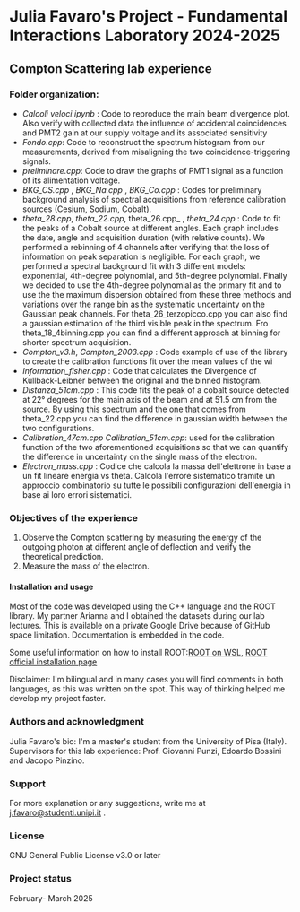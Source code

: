 # Julia Favaro's Project - Fundamental Interactions Laboratory 2024-2025

## Compton Scattering lab experience

### Folder organization:
- _Calcoli veloci.ipynb_ : Code to reproduce the main beam divergence plot. Also verify with collected data the influence of accidental coincidences and PMT2 gain at our supply voltage and its associated sensitivity
- _Fondo.cpp_: Code to reconstruct the spectrum histogram from our measurements, derived from misaligning the two coincidence-triggering signals.
- _preliminare.cpp_: Code to draw the graphs of PMT1 signal as a function of its alimentation voltage. 
- _BKG_CS.cpp_ ,  _BKG_Na.cpp_ , _BKG_Co.cpp_ : Codes for preliminary background analysis of spectral acquisitions from reference calibration sources (Cesium, Sodium, Cobalt).
- _theta_28.cpp_, _theta_22.cpp_, theta_26.cpp_ , _theta_24.cpp_ : Code to fit the peaks of a Cobalt source at different angles. Each graph includes the date, angle and acquisition duration (with relative counts). We performed a rebinning of 4 channels after verifying that the loss of information on peak separation is negligible. For each graph, we performed a spectral background fit with 3 different models: exponential, 4th-degree polynomial, and 5th-degree polynomial. Finally we decided to use the 4th-degree polynomial as the primary fit and to use the the maximum dispersion obtained from these three methods and variations over the range bin as the systematic uncertainty on the Gaussian peak channels.
For theta_26_terzopicco.cpp you can also find a gaussian estimation of the third visible peak in the spectrum.
Fro theta_18_4binning.cpp you can find a different approach at binning for shorter spectrum acquisition.
- _Compton_v3.h_, _Compton_2003.cpp_ : Code example of use of the library to create the calibration functions fit over the mean values of the wi
- _Information_fisher.cpp_ : Code that calculates the Divergence of Kullback-Leibner between the original and the binned histogram. 
- _Distanza_51cm.cpp_ : This code fits the peak of a cobalt source detected at 22° degrees for the main axis of the beam and at 51.5 cm from the source. By using this spectrum and the one that comes from theta_22.cpp you can find the difference in gaussian width between the two configurations. 
- _Calibration_47cm.cpp_ _Calibration_51cm.cpp_: used for the calibration function of the two aforementioned acquisitions so that we can quantify the difference in uncertainty on the single mass of the electron. 
- _Electron_mass.cpp_ : Codice che calcola la massa dell'elettrone in base a un fit lineare energia vs theta. Calcola l'errore sistematico tramite un approccio combinatorio su tutte le possibili configurazioni dell'energia in base ai loro errori sistematici.

### Objectives of the experience
1. Observe the Compton scattering by measuring the energy of the outgoing photon at different angle of deflection and verify the theoretical prediction.
2. Measure the mass of the electron.

#### Installation and usage
Most of the code was developed using the C++ language and the ROOT library. My partner Arianna and I obtained the datasets during our lab lectures. This is available on a private Google Drive because of GitHub space limitation. Documentation is embedded in the code. 

Some useful information on how to install ROOT:[ROOT on WSL](https://root-forum.cern.ch/t/complete-root-installation-instructions-for-wsl-ubuntu-18-04-on-windows-10/35148/3), [ROOT official installation page](https://root.cern/install/)

Disclaimer: I'm bilingual and in many cases you will find comments in both languages, as this was written on the spot. This way of thinking helped me develop my project faster.

### Authors and acknowledgment
Julia Favaro's bio: I'm a master's student from the University of Pisa (Italy). 
Supervisors for this lab experience: Prof. Giovanni Punzi, Edoardo Bossini and Jacopo Pinzino.

### Support
For more explanation or any suggestions, write me at j.favaro@studenti.unipi.it .

### License
GNU General Public License v3.0 or later

### Project status
February- March 2025
